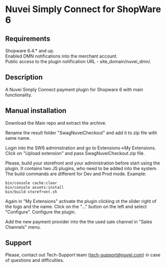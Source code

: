 # Nuvei Simply Connect for ShopWare 6

## Requirements
Shopware 6.4.* and up.  
Enabled DMN notifications into the merchant account.  
Public access to the plugin notification URL - site_domain/nuvei_dmn/.

## Description
A Nuvei Simply Connect payment plugin for Shopware 6 with main functionality.

## Manual installation
Download the Main repo and extract the archive.

Rename the result folder "SwagNuveiCheckout" and add it to zip file with same name.

Login into the SW6 administration and go to Extensions->My Extensions. Click on "Upload extension" and pass SwagNuveiCheckout.zip file.

Please, build your storefront and your administration before start using the plugin. It contains two JS plugins, who need to be added into the system. The build commands are different for Dev and Prod mode. Example:
```
bin/console cache:clear
bin/console assets:install
bin/build-storefront.sh
```
Again in "My Extensions" activate the plugin clicking ot the slider right of the logo and the name. Click on the "..." button on the left and select "Configure". Configure the plugin.

Add the new payment provider into the the used sale channel in "Sales Channels" menu.

## Support
Please, contact out Tech-Support team (tech-support@nuvei.com) in case of questions and difficulties.